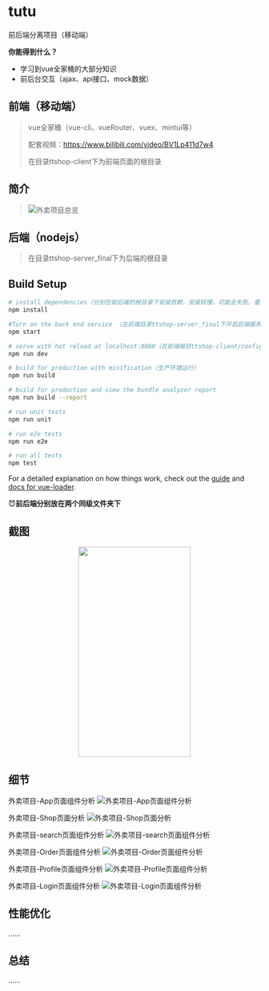 # tutu

前后端分离项目（移动端）

**你能得到什么？**

* 学习到vue全家桶的大部分知识
* 前后台交互（ajax、api接口、mock数据）

## 前端（移动端）

> vue全家桶（vue-cli、vueRouter、vuex、mintui等）
>
> 配套视频：https://www.bilibili.com/video/BV1Lp411d7w4
>
> 在目录ttshop-client下为前端页面的根目录

## 简介

> ![外卖项目总览](./ttshop-client/static/res/外卖项目总览.png)

## 后端（nodejs）

>在目录ttshop-server_final下为后端的根目录

## Build Setup

``` bash
# install dependencies（分别在前后端的根目录下安装依赖，安装较慢，可能会失败，重新安装就好了）
npm install

#Turn on the back end service （在后端目录ttshop-server_final下开启后端服务）
npm start

# serve with hot reload at localhost:8080（在前端根目ttshop-client/config/index.js可以查看相关配置，开发环境运行）
npm run dev

# build for production with minification（生产环境运行）
npm run build

# build for production and view the bundle analyzer report
npm run build --report

# run unit tests
npm run unit

# run e2e tests
npm run e2e

# run all tests
npm test
```

For a detailed explanation on how things work, check out the [guide](http://vuejs-templates.github.io/webpack/) and [docs for vue-loader](http://vuejs.github.io/vue-loader).

:smiling_imp:**前后端分别放在两个同级文件夹下**

## 截图
<div align=center><img width="224" height="420" src="./ttshop-client/static/res/项目演示.gif"/></div>

## 细节
外卖项目-App页面组件分析
![外卖项目-App页面组件分析](./ttshop-client/static/res/外卖项目-App页面组件分析.png)

外卖项目-Shop页面分析
![外卖项目-Shop页面分析](./ttshop-client/static/res/外卖项目-Shop页面分析.png)

外卖项目-search页面组件分析
![外卖项目-search页面组件分析](./ttshop-client/static/res/外卖项目-search页面组件分析.png)

外卖项目-Order页面组件分析
![外卖项目-Order页面组件分析](./ttshop-client/static/res/外卖项目-Order页面组件分析.png)

外卖项目-Profile页面组件分析
![外卖项目-Profile页面组件分析](./ttshop-client/static/res/外卖项目-Profile页面组件分析.png)

外卖项目-Login页面组件分析
![外卖项目-Login页面组件分析](./ttshop-client/static/res/外卖项目-Login页面组件分析.png)
## 性能优化

……

## 总结

……
